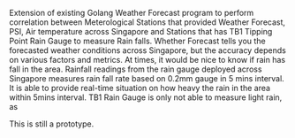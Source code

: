 Extension of existing Golang Weather Forecast program to perform correlation between Meterological Stations that provided Weather Forecast, PSI, Air temperature across Singapore and Stations that has TB1 Tipping Point Rain Gauge to measure Rain falls. Whether Forecast tells you the forecasted weather conditions across Singapore, but the accuracy depends on various factors and metrics. At times, it would be nice to know if rain has fall in the area. Rainfall readings from the rain gauge deployed across Singapore measures rain fall rate based on 0.2mm gauge in 5 mins interval. It is able to provide real-time situation on how heavy the rain in the area within 5mins interval. TB1 Rain Gauge is only not able to measure light rain, as 

This is still a prototype.
